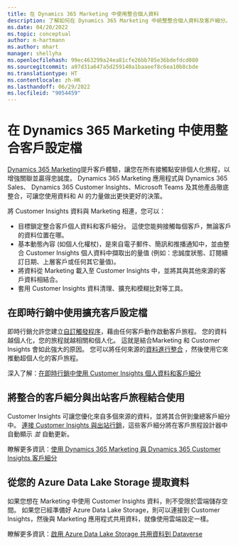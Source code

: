 ```yaml
---
title: 在 Dynamics 365 Marketing 中使用整合個人資料
description: 了解如何在 Dynamics 365 Marketing 中統整整合個人資料及客戶細分。
ms.date: 04/20/2022
ms.topic: conceptual
author: m-hartmann
ms.author: mhart
manager: shellyha
ms.openlocfilehash: 99ec463299a24ea81cfe26bb785e36bdefdcd080
ms.sourcegitcommit: a97d31a647a5d259140a1baaeef8c6ea10b8cbde
ms.translationtype: HT
ms.contentlocale: zh-HK
ms.lasthandoff: 06/29/2022
ms.locfileid: "9054459"
---
```

# <a name="use-unified-customer-profiles-in-dynamics-365-marketing"></a>在 Dynamics 365 Marketing 中使用整合客戶設定檔

 [Dynamics 365 Marketing](/dynamics365/marketing/overview)提升客戶體驗，讓您在所有接觸點安排個人化旅程，以增強關聯並贏得忠誠度。 Dynamics 365 Marketing 應用程式與 Dynamics 365 Sales、 Dynamics 365 Customer Insights、Microsoft Teams 及其他產品徹底整合，可讓您使用資料和 AI 的力量做出更快更好的決策。

將 Customer Insights 資料與 Marketing 相連，您可以：

- 目標鎖定整合客戶個人資料和客戶細分。 這使您能夠接觸每個客戶，無論客戶的資料位置在哪。
- 基本動態內容 (如個人化權杖)，是來自電子郵件、簡訊和推播通知中，並由整合 Customer Insights 個人資料中擷取出的量值 (例如：忠誠度狀態、訂閱續訂日期、上層客戶或任何其它量值)。
- 將資料從 Marketing 載入至 Customer Insights 中，並將其與其他來源的客戶資料相結合。
- 套用 Customer Insights 資料清理、擴充和模糊比對等工具。

## <a name="use-rich-customer-profiles-in-real-time-marketing"></a>在即時行銷中使用擴充客戶設定檔

即時行銷允許您建立[自訂觸發程序](/dynamics365/marketing/real-time-marketing-custom-triggers)，藉由任何客戶動作啟動客戶旅程。 您的資料越個人化，您的旅程就越相關和個人化。 這就是結合Marketing 和 Customer Insights 會如此強大的原因。 您可以將任何來源的[資料進行整合](data-unification.md) ，然後使用它來推動超個人化的客戶旅程。

深入了解：[在即時行銷中使用 Customer Insights 個人資料和客戶細分](/dynamics365/marketing/real-time-marketing-ci-profile)

## <a name="use-unified-segments-with-outbound-customer-journeys"></a>將整合的客戶細分與出站客戶旅程結合使用

Customer Insights 可讓您優化來自多個來源的資料，並將其合併到彙總客戶細分中。 [連接 Customer Insights 與出站行銷](export-dynamics365-marketing.md)，這些客戶細分將在客戶旅程設計器中自動顯示 *並* 自動更新。

瞭解更多資訊：[使用 Dynamics 365 Marketing 與 Dynamics 365 Customer Insights 客戶細分](/dynamics365/marketing/customer-insights-segments)

## <a name="pull-data-from-your-own-azure-data-lake-storage"></a>從您的 Azure Data Lake Storage 提取資料

如果您想在 Marketing 中使用 Customer Insights 資料，則不受限於雲端儲存空間。 如果您已經準備好 Azure Data Lake Storage，則可以連接到 Customer Insights，然後與 Marketing 應用程式共用資料，就像使用雲端設定一樣。

瞭解更多資訊：[啟用 Azure Data Lake Storage 共用資料到 Dataverse](customer-insights-dataverse.md#enable-data-sharing-with-dataverse-from-your-own-azure-data-lake-storage-preview)
